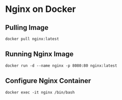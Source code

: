 # Nginx on Docker

## Pulling Image
```
docker pull nginx:latest
```

## Running Nginx Image
```
docker run -d --name nginx -p 8080:80 nginx:latest 
```

## Configure Nginx Container
```
docker exec -it nginx /bin/bash
```

